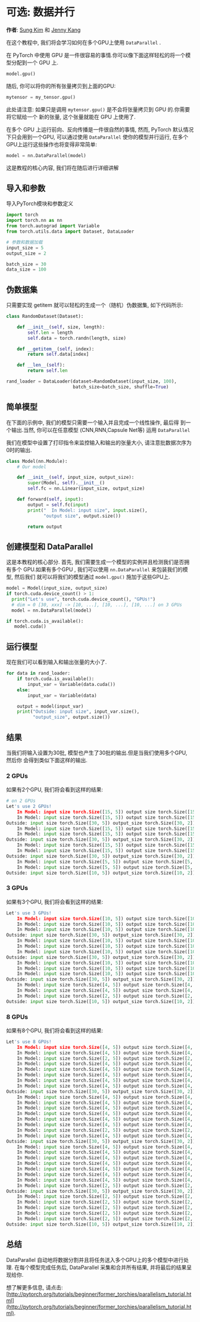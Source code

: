 # 可选: 数据并行

**作者**: [Sung Kim](https://github.com/hunkim) 和 [Jenny Kang](https://github.com/jennykang)

在这个教程中, 我们将会学习如何在多个GPU上使用 `DataParallel` .

在 PyTorch 中使用 GPU 是一件很容易的事情.你可以像下面这样轻松的将一个模型分配到一个 GPU 上.

```py
model.gpu()

```

随后, 你可以将你的所有张量拷贝到上面的GPU:

```py
mytensor = my_tensor.gpu()

```

此处请注意: 如果只是调用 `mytensor.gpu()` 是不会将张量拷贝到 GPU 的.你需要将它赋给一个 新的张量, 这个张量就能在 GPU 上使用了.

在多个 GPU 上运行前向、反向传播是一件很自然的事情, 然而, PyTorch 默认情况下只会用到一个GPU, 可以通过使用 `DataParallel` 使你的模型并行运行, 在多个GPU上运行这些操作也将变得非常简单:

```py
model = nn.DataParallel(model)

```

这是教程的核心内容, 我们将在随后进行详细讲解

## 导入和参数

导入PyTorch模块和参数定义

```py
import torch
import torch.nn as nn
from torch.autograd import Variable
from torch.utils.data import Dataset, DataLoader

# 参数和数据加载
input_size = 5
output_size = 2

batch_size = 30
data_size = 100

```

## 伪数据集

只需要实现 getitem 就可以轻松的生成一个（随机）伪数据集, 如下代码所示:

```py
class RandomDataset(Dataset):

    def __init__(self, size, length):
        self.len = length
        self.data = torch.randn(length, size)

    def __getitem__(self, index):
        return self.data[index]

    def __len__(self):
        return self.len

rand_loader = DataLoader(dataset=RandomDataset(input_size, 100),
                         batch_size=batch_size, shuffle=True)

```

## 简单模型

在下面的示例中, 我们的模型只需要一个输入并且完成一个线性操作, 最后得 到一个输出.当然, 你可以在任意模型 (CNN,RNN,Capsule Net等) 运用 `DataParallel`

我们在模型中设置了打印指令来监控输入和输出的张量大小, 请注意批数据次序为0时的输出.

```py
class Model(nn.Module):
    # Our model

    def __init__(self, input_size, output_size):
        super(Model, self).__init__()
        self.fc = nn.Linear(input_size, output_size)

    def forward(self, input):
        output = self.fc(input)
        print("  In Model: input size", input.size(),
              "output size", output.size())

        return output

```

## 创建模型和 DataParallel

这是本教程的核心部分. 首先, 我们需要生成一个模型的实例并且检测我们是否拥有多个 GPU.如果有多个GPU , 我们可以使用 `nn.DataParallel` 来包装我们的模型, 然后我们 就可以将我们的模型通过 `model.gpu()` 施加于这些GPU上.

```py
model = Model(input_size, output_size)
if torch.cuda.device_count() > 1:
  print("Let's use", torch.cuda.device_count(), "GPUs!")
  # dim = 0 [30, xxx] -> [10, ...], [10, ...], [10, ...] on 3 GPUs
  model = nn.DataParallel(model)

if torch.cuda.is_available():
   model.cuda()

```

## 运行模型

现在我们可以看到输入和输出张量的大小了.

```py
for data in rand_loader:
    if torch.cuda.is_available():
        input_var = Variable(data.cuda())
    else:
        input_var = Variable(data)

    output = model(input_var)
    print("Outside: input size", input_var.size(),
          "output_size", output.size())

```

## 结果

当我们将输入设置为30批, 模型也产生了30批的输出.但是当我们使用多个GPU, 然后你 会得到类似下面这样的输出.

### 2 GPUs

如果有2个GPU, 我们将会看到这样的结果:

```py
# on 2 GPUs
Let's use 2 GPUs!
    In Model: input size torch.Size([15, 5]) output size torch.Size([15, 2])
    In Model: input size torch.Size([15, 5]) output size torch.Size([15, 2])
Outside: input size torch.Size([30, 5]) output_size torch.Size([30, 2])
    In Model: input size torch.Size([15, 5]) output size torch.Size([15, 2])
    In Model: input size torch.Size([15, 5]) output size torch.Size([15, 2])
Outside: input size torch.Size([30, 5]) output_size torch.Size([30, 2])
    In Model: input size torch.Size([15, 5]) output size torch.Size([15, 2])
    In Model: input size torch.Size([15, 5]) output size torch.Size([15, 2])
Outside: input size torch.Size([30, 5]) output_size torch.Size([30, 2])
    In Model: input size torch.Size([5, 5]) output size torch.Size([5, 2])
    In Model: input size torch.Size([5, 5]) output size torch.Size([5, 2])
Outside: input size torch.Size([10, 5]) output_size torch.Size([10, 2])

```

### 3 GPUs

如果有3个GPU, 我们将会看到这样的结果:

```py
Let's use 3 GPUs!
    In Model: input size torch.Size([10, 5]) output size torch.Size([10, 2])
    In Model: input size torch.Size([10, 5]) output size torch.Size([10, 2])
    In Model: input size torch.Size([10, 5]) output size torch.Size([10, 2])
Outside: input size torch.Size([30, 5]) output_size torch.Size([30, 2])
    In Model: input size torch.Size([10, 5]) output size torch.Size([10, 2])
    In Model: input size torch.Size([10, 5]) output size torch.Size([10, 2])
    In Model: input size torch.Size([10, 5]) output size torch.Size([10, 2])
Outside: input size torch.Size([30, 5]) output_size torch.Size([30, 2])
    In Model: input size torch.Size([10, 5]) output size torch.Size([10, 2])
    In Model: input size torch.Size([10, 5]) output size torch.Size([10, 2])
    In Model: input size torch.Size([10, 5]) output size torch.Size([10, 2])
Outside: input size torch.Size([30, 5]) output_size torch.Size([30, 2])
    In Model: input size torch.Size([4, 5]) output size torch.Size([4, 2])
    In Model: input size torch.Size([4, 5]) output size torch.Size([4, 2])
    In Model: input size torch.Size([2, 5]) output size torch.Size([2, 2])
Outside: input size torch.Size([10, 5]) output_size torch.Size([10, 2])

```

### 8 GPUs

如果有8个GPU, 我们将会看到这样的结果:

```py
Let's use 8 GPUs!
    In Model: input size torch.Size([4, 5]) output size torch.Size([4, 2])
    In Model: input size torch.Size([4, 5]) output size torch.Size([4, 2])
    In Model: input size torch.Size([2, 5]) output size torch.Size([2, 2])
    In Model: input size torch.Size([4, 5]) output size torch.Size([4, 2])
    In Model: input size torch.Size([4, 5]) output size torch.Size([4, 2])
    In Model: input size torch.Size([4, 5]) output size torch.Size([4, 2])
    In Model: input size torch.Size([4, 5]) output size torch.Size([4, 2])
    In Model: input size torch.Size([4, 5]) output size torch.Size([4, 2])
Outside: input size torch.Size([30, 5]) output_size torch.Size([30, 2])
    In Model: input size torch.Size([4, 5]) output size torch.Size([4, 2])
    In Model: input size torch.Size([4, 5]) output size torch.Size([4, 2])
    In Model: input size torch.Size([4, 5]) output size torch.Size([4, 2])
    In Model: input size torch.Size([4, 5]) output size torch.Size([4, 2])
    In Model: input size torch.Size([4, 5]) output size torch.Size([4, 2])
    In Model: input size torch.Size([4, 5]) output size torch.Size([4, 2])
    In Model: input size torch.Size([2, 5]) output size torch.Size([2, 2])
    In Model: input size torch.Size([4, 5]) output size torch.Size([4, 2])
Outside: input size torch.Size([30, 5]) output_size torch.Size([30, 2])
    In Model: input size torch.Size([4, 5]) output size torch.Size([4, 2])
    In Model: input size torch.Size([4, 5]) output size torch.Size([4, 2])
    In Model: input size torch.Size([4, 5]) output size torch.Size([4, 2])
    In Model: input size torch.Size([4, 5]) output size torch.Size([4, 2])
    In Model: input size torch.Size([4, 5]) output size torch.Size([4, 2])
    In Model: input size torch.Size([4, 5]) output size torch.Size([4, 2])
    In Model: input size torch.Size([4, 5]) output size torch.Size([4, 2])
    In Model: input size torch.Size([2, 5]) output size torch.Size([2, 2])
Outside: input size torch.Size([30, 5]) output_size torch.Size([30, 2])
    In Model: input size torch.Size([2, 5]) output size torch.Size([2, 2])
    In Model: input size torch.Size([2, 5]) output size torch.Size([2, 2])
    In Model: input size torch.Size([2, 5]) output size torch.Size([2, 2])
    In Model: input size torch.Size([2, 5]) output size torch.Size([2, 2])
    In Model: input size torch.Size([2, 5]) output size torch.Size([2, 2])
Outside: input size torch.Size([10, 5]) output_size torch.Size([10, 2])

```

## 总结

DataParallel 自动地将数据分割并且将任务送入多个GPU上的多个模型中进行处理. 在每个模型完成任务后, DataParallel 采集和合并所有结果, 并将最后的结果呈现给你.

想了解更多信息, 请点击: [http://pytorch.org/tutorials/beginner/former_torchies/parallelism_tutorial.html](http://pytorch.org/tutorials/beginner/former_torchies/parallelism_tutorial.html).
